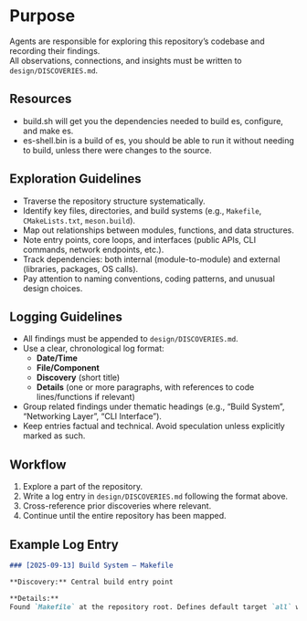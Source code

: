 # Purpose
Agents are responsible for exploring this repository’s codebase and recording their findings.  
All observations, connections, and insights must be written to `design/DISCOVERIES.md`.

## Resources
- build.sh will get you the dependencies needed to build es, configure, and make es.
- es-shell.bin is a build of es, you should be able to run it without needing to build, unless there were changes to the source.

## Exploration Guidelines
- Traverse the repository structure systematically.
- Identify key files, directories, and build systems (e.g., `Makefile`, `CMakeLists.txt`, `meson.build`).
- Map out relationships between modules, functions, and data structures.
- Note entry points, core loops, and interfaces (public APIs, CLI commands, network endpoints, etc.).
- Track dependencies: both internal (module-to-module) and external (libraries, packages, OS calls).
- Pay attention to naming conventions, coding patterns, and unusual design choices.

## Logging Guidelines
- All findings must be appended to `design/DISCOVERIES.md`.
- Use a clear, chronological log format:
  - **Date/Time**
  - **File/Component**
  - **Discovery** (short title)
  - **Details** (one or more paragraphs, with references to code lines/functions if relevant)
- Group related findings under thematic headings (e.g., “Build System”, “Networking Layer”, “CLI Interface”).
- Keep entries factual and technical. Avoid speculation unless explicitly marked as such.

## Workflow
1. Explore a part of the repository.
2. Write a log entry in `design/DISCOVERIES.md` following the format above.
3. Cross-reference prior discoveries where relevant.
4. Continue until the entire repository has been mapped.

## Example Log Entry

```markdown
### [2025-09-13] Build System – Makefile

**Discovery:** Central build entry point

**Details:**  
Found `Makefile` at the repository root. Defines default target `all` which compiles `src/*.c` into `bin/es-shell`. Links against `readline` and `pthread`. No test targets present. The `clean` target removes only object files, not binaries.
